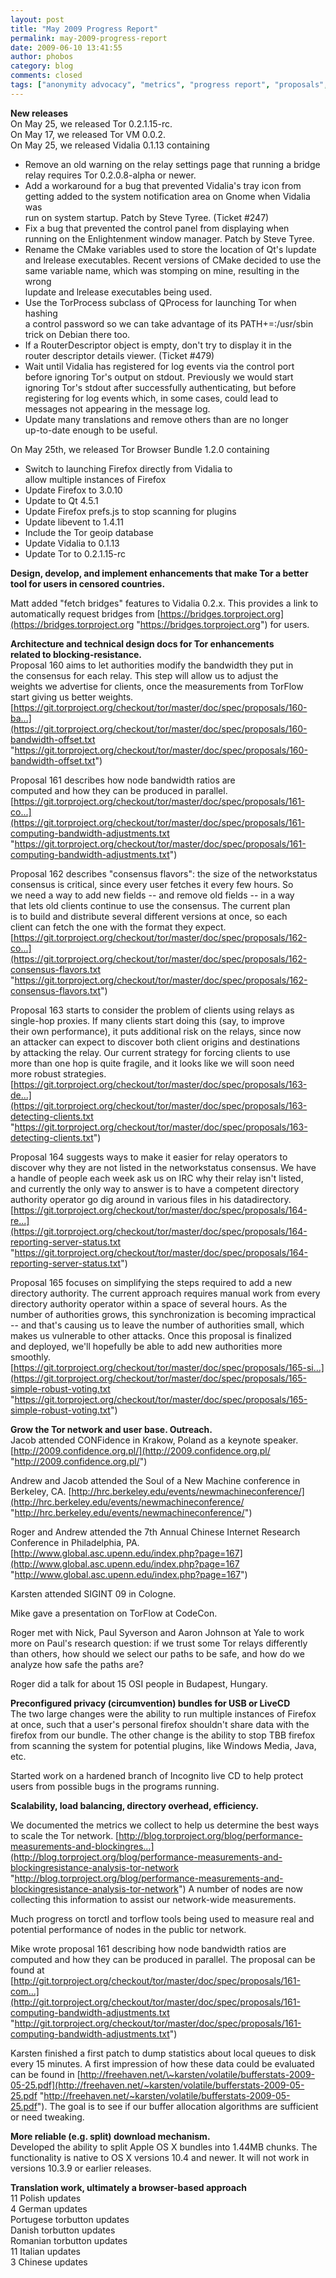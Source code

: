 ```yaml
---
layout: post
title: "May 2009 Progress Report"
permalink: may-2009-progress-report
date: 2009-06-10 13:41:55
author: phobos
category: blog
comments: closed
tags: ["anonymity advocacy", "metrics", "progress report", "proposals", "translations"]
---
```


**New releases**  
 On May 25, we released Tor 0.2.1.15-rc.  
 On May 17, we released Tor VM 0.0.2.  
 On May 25, we released Vidalia 0.1.13 containing

<!-- more -->

-   Remove an old warning on the relay settings page that running a bridge  
     relay requires Tor 0.2.0.8-alpha or newer.
-   Add a workaround for a bug that prevented Vidalia's tray icon from  
     getting added to the system notification area on Gnome when Vidalia was  
     run on system startup. Patch by Steve Tyree. (Ticket \#247)
-   Fix a bug that prevented the control panel from displaying when  
     running on the Enlightenment window manager. Patch by Steve Tyree.
-   Rename the CMake variables used to store the location of Qt's lupdate  
     and lrelease executables. Recent versions of CMake decided to use the  
     same variable name, which was stomping on mine, resulting in the wrong  
     lupdate and lrelease executables being used.
-   Use the TorProcess subclass of QProcess for launching Tor when hashing  
     a control password so we can take advantage of its PATH+=:/usr/sbin  
     trick on Debian there too.
-   If a RouterDescriptor object is empty, don't try to display it in the  
     router descriptor details viewer. (Ticket \#479)
-   Wait until Vidalia has registered for log events via the control port  
     before ignoring Tor's output on stdout. Previously we would start  
     ignoring Tor's stdout after successfully authenticating, but before  
     registering for log events which, in some cases, could lead to  
     messages not appearing in the message log.
-   Update many translations and remove others than are no longer  
     up-to-date enough to be useful.

On May 25th, we released Tor Browser Bundle 1.2.0 containing

-   Switch to launching Firefox directly from Vidalia to  
     allow multiple instances of Firefox
-   Update Firefox to 3.0.10
-   Update to Qt 4.5.1
-   Update Firefox prefs.js to stop scanning for plugins
-   Update libevent to 1.4.11
-   Include the Tor geoip database
-   Update Vidalia to 0.1.13
-   Update Tor to 0.2.1.15-rc

**Design, develop, and implement enhancements that make Tor a better  
 tool for users in censored countries.**

Matt added "fetch bridges" features to Vidalia 0.2.x. This provides a link to automatically request bridges from [https://bridges.torproject.org](https://bridges.torproject.org "https://bridges.torproject.org") for users.

**Architecture and technical design docs for Tor enhancements  
 related to blocking-resistance.**  
 Proposal 160 aims to let authorities modify the bandwidth they put in  
 the consensus for each relay. This step will allow us to adjust the  
 weights we advertise for clients, once the measurements from TorFlow  
 start giving us better weights.  
 [https://git.torproject.org/checkout/tor/master/doc/spec/proposals/160-ba...](https://git.torproject.org/checkout/tor/master/doc/spec/proposals/160-bandwidth-offset.txt "https://git.torproject.org/checkout/tor/master/doc/spec/proposals/160-bandwidth-offset.txt")

Proposal 161 describes how node bandwidth ratios are  
 computed and how they can be produced in parallel.  
 [https://git.torproject.org/checkout/tor/master/doc/spec/proposals/161-co...](https://git.torproject.org/checkout/tor/master/doc/spec/proposals/161-computing-bandwidth-adjustments.txt "https://git.torproject.org/checkout/tor/master/doc/spec/proposals/161-computing-bandwidth-adjustments.txt")

Proposal 162 describes "consensus flavors": the size of the networkstatus  
 consensus is critical, since every user fetches it every few hours. So  
 we need a way to add new fields -- and remove old fields -- in a way  
 that lets old clients continue to use the consensus. The current plan  
 is to build and distribute several different versions at once, so each  
 client can fetch the one with the format they expect.  
 [https://git.torproject.org/checkout/tor/master/doc/spec/proposals/162-co...](https://git.torproject.org/checkout/tor/master/doc/spec/proposals/162-consensus-flavors.txt "https://git.torproject.org/checkout/tor/master/doc/spec/proposals/162-consensus-flavors.txt")

Proposal 163 starts to consider the problem of clients using relays as  
 single-hop proxies. If many clients start doing this (say, to improve  
 their own performance), it puts additional risk on the relays, since now  
 an attacker can expect to discover both client origins and destinations  
 by attacking the relay. Our current strategy for forcing clients to use  
 more than one hop is quite fragile, and it looks like we will soon need  
 more robust strategies.  
 [https://git.torproject.org/checkout/tor/master/doc/spec/proposals/163-de...](https://git.torproject.org/checkout/tor/master/doc/spec/proposals/163-detecting-clients.txt "https://git.torproject.org/checkout/tor/master/doc/spec/proposals/163-detecting-clients.txt")

Proposal 164 suggests ways to make it easier for relay operators to  
 discover why they are not listed in the networkstatus consensus. We have  
 a handle of people each week ask us on IRC why their relay isn't listed,  
 and currently the only way to answer is to have a competent directory  
 authority operator go dig around in various files in his datadirectory.  
 [https://git.torproject.org/checkout/tor/master/doc/spec/proposals/164-re...](https://git.torproject.org/checkout/tor/master/doc/spec/proposals/164-reporting-server-status.txt "https://git.torproject.org/checkout/tor/master/doc/spec/proposals/164-reporting-server-status.txt")

Proposal 165 focuses on simplifying the steps required to add a new  
 directory authority. The current approach requires manual work from every  
 directory authority operator within a space of several hours. As the  
 number of authorities grows, this synchronization is becoming impractical  
 -- and that's causing us to leave the number of authorities small, which  
 makes us vulnerable to other attacks. Once this proposal is finalized  
 and deployed, we'll hopefully be able to add new authorities more  
 smoothly.  
 [https://git.torproject.org/checkout/tor/master/doc/spec/proposals/165-si...](https://git.torproject.org/checkout/tor/master/doc/spec/proposals/165-simple-robust-voting.txt "https://git.torproject.org/checkout/tor/master/doc/spec/proposals/165-simple-robust-voting.txt")

**Grow the Tor network and user base. Outreach.**  
 Jacob attended CONFidence in Krakow, Poland as a keynote speaker. [http://2009.confidence.org.pl/](http://2009.confidence.org.pl/ "http://2009.confidence.org.pl/")

Andrew and Jacob attended the Soul of a New Machine conference in Berkeley, CA. [http://hrc.berkeley.edu/events/newmachineconference/](http://hrc.berkeley.edu/events/newmachineconference/ "http://hrc.berkeley.edu/events/newmachineconference/")

Roger and Andrew attended the 7th Annual Chinese Internet Research Conference in Philadelphia, PA. [http://www.global.asc.upenn.edu/index.php?page=167](http://www.global.asc.upenn.edu/index.php?page=167 "http://www.global.asc.upenn.edu/index.php?page=167")

Karsten attended SIGINT 09 in Cologne.

Mike gave a presentation on TorFlow at CodeCon.

Roger met with Nick, Paul Syverson and Aaron Johnson at Yale to work more on Paul's research question: if we trust some Tor relays differently than others, how should we select our paths to be safe, and how do we analyze how safe the paths are?

Roger did a talk for about 15 OSI people in Budapest, Hungary.

**Preconfigured privacy (circumvention) bundles for USB or LiveCD**  
 The two large changes were the ability to run multiple instances of Firefox at once, such that a user's personal firefox shouldn't share data with the firefox from our bundle. The other change is the ability to stop TBB firefox from scanning the system for potential plugins, like Windows Media, Java, etc.

Started work on a hardened branch of Incognito live CD to help protect users from possible bugs in the programs running.

**Scalability, load balancing, directory overhead, efficiency.**

We documented the metrics we collect to help us determine the best ways to scale the Tor network. [http://blog.torproject.org/blog/performance-measurements-and-blockingres...](http://blog.torproject.org/blog/performance-measurements-and-blockingresistance-analysis-tor-network "http://blog.torproject.org/blog/performance-measurements-and-blockingresistance-analysis-tor-network") A number of nodes are now collecting this information to assist our network-wide measurements.

Much progress on torctl and torflow tools being used to measure real and potential performance of nodes in the public tor network.

Mike wrote proposal 161 describing how node bandwidth ratios are  
 computed and how they can be produced in parallel. The proposal can be found at [http://git.torproject.org/checkout/tor/master/doc/spec/proposals/161-com...](http://git.torproject.org/checkout/tor/master/doc/spec/proposals/161-computing-bandwidth-adjustments.txt "http://git.torproject.org/checkout/tor/master/doc/spec/proposals/161-computing-bandwidth-adjustments.txt")

Karsten finished a first patch to dump statistics about local queues to disk every 15 minutes. A first impression of how these data could be evaluated can be found in [http://freehaven.net/\~karsten/volatile/bufferstats-2009-05-25.pdf](http://freehaven.net/~karsten/volatile/bufferstats-2009-05-25.pdf "http://freehaven.net/~karsten/volatile/bufferstats-2009-05-25.pdf"). The goal is to see if our buffer allocation algorithms are sufficient or need tweaking.

**More reliable (e.g. split) download mechanism.**  
 Developed the ability to split Apple OS X bundles into 1.44MB chunks. The functionality is native to OS X versions 10.4 and newer. It will not work in versions 10.3.9 or earlier releases.

**Translation work, ultimately a browser-based approach**  
 11 Polish updates  
 4 German updates  
 Portugese torbutton updates  
 Danish torbutton updates  
 Romanian torbutton updates  
 11 Italian updates  
 3 Chinese updates
